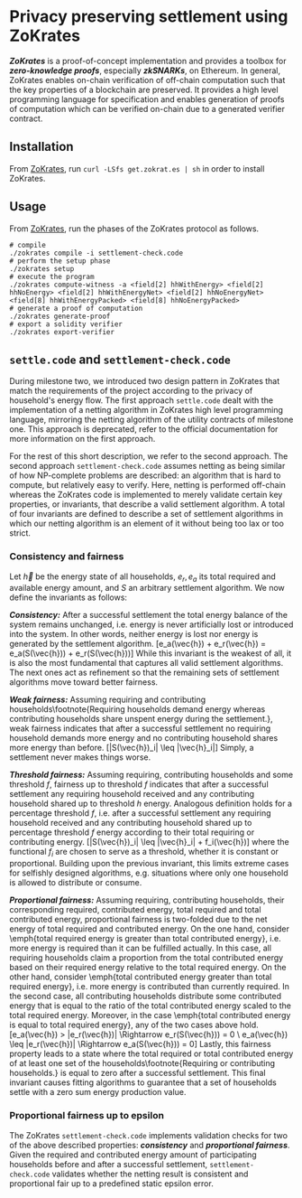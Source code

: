 # Privacy preserving settlement using ZoKrates

**_ZoKrates_** is a proof-of-concept implementation and provides a toolbox for **_zero-knowledge proofs_**, especially **_zkSNARKs_**, on Ethereum.
In general, ZoKrates enables on-chain verification of off-chain computation such that the key properties of a blockchain are preserved.
It provides a high level programming language for specification and enables generation of proofs of computation which can be verified on-chain due to a generated verifier contract.

## Installation

From [ZoKrates](https://github.com/Zokrates/ZoKrates/blob/master/zokrates_book/src/gettingstarted.md), run `curl -LSfs get.zokrat.es | sh` in order to install ZoKrates.

## Usage

From [ZoKrates](https://github.com/Zokrates/ZoKrates/blob/master/zokrates_book/src/gettingstarted.md), run the phases of the ZoKrates protocol as follows.

```shell
# compile
./zokrates compile -i settlement-check.code
# perform the setup phase
./zokrates setup
# execute the program
./zokrates compute-witness -a <field[2] hhWithEnergy> <field[2] hhNoEnergy> <field[2] hhWithEnergyNet> <field[2] hhNoEnergyNet> <field[8] hhWithEnergyPacked> <field[8] hhNoEnergyPacked>
# generate a proof of computation
./zokrates generate-proof
# export a solidity verifier
./zokrates export-verifier
```

## `settle.code` and `settlement-check.code`

During milestone two, we introduced two design pattern in ZoKrates that match the requirements of the project according to the privacy of household's energy flow.
The first approach `settle.code` dealt with the implementation of a netting algorithm in ZoKrates high level programming language, mirroring the netting algorithm of the utility contracts of milestone one.
This approach is deprecated, refer to the official documentation for more information on the first approach.

For the rest of this short description, we refer to the second approach.
The second approach `settlement-check.code` assumes netting as being similar of how NP-complete problems are described: an algorithm that is hard to compute, but relatively easy to verify.
Here, netting is performed off-chain whereas the ZoKrates code is implemented to merely validate certain key properties, or invariants, that describe a valid settlement algorithm.
A total of four invariants are defined to describe a set of settlement algorithms in which our netting algorithm is an element of it without being too lax or too strict.

### Consistency and fairness

Let $\vec{h}$ be the energy state of all households, $e_r,e_a$ its total required and available energy amount, and $S$ an arbitrary settlement algorithm. We now define the invariants as follows:

**_Consistency:_** After a successful settlement the total energy balance of the system remains unchanged, i.e. energy is never artificially lost or introduced into the system.
In other words, neither energy is lost nor energy is generated by the settlement algorithm.
\[e_a(\vec{h}) + e_r(\vec{h}) = e_a(S(\vec{h})) + e_r(S(\vec{h}))\]
While this invariant is the weakest of all, it is also the most fundamental that captures all valid settlement algorithms.
The next ones act as refinement so that the remaining sets of settlement algorithms move toward better fairness.

**_Weak fairness:_** Assuming requiring and contributing households\footnote{Requiring households demand energy whereas contributing households share unspent energy during the settlement.}, weak fairness indicates that after a successful settlement no requiring household demands more energy and no contributing household shares more energy than before.
\[|S(\vec{h})\_i| \leq |\vec{h}\_i|\]
Simply, a settlement never makes things worse.

**_Threshold fairness:_** Assuming requiring, contributing households and some threshold $f$, fairness up to threshold $f$ indicates that after a successful settlement any requiring household received and any contributing household shared up to threshold $h$ energy.
Analogous definition holds for a percentage threshold $f$, i.e. after a successful settlement any requiring household received and any contributing household shared up to percentage threshold $f$ energy according to their total requiring or contributing energy.
\[|S(\vec{h})\_i| \leq |\vec{h}\_i| + f_i(\vec{h})\]
where the functional $f_i$ are chosen to serve as a threshold, whether it is constant or proportional.
Building upon the previous invariant, this limits extreme cases for selfishly designed algorithms, e.g. situations where only one household is allowed to distribute or consume.

**_Proportional fairness:_** Assuming requiring, contributing households, their corresponding required, contributed energy, total required and total contributed energy, proportional fairness is two-folded due to the net energy of total required and contributed energy.
On the one hand, consider \emph{total required energy is greater than total contributed energy}, i.e. more energy is required than it can be fulfilled actually.
In this case, all requiring households claim a proportion from the total contributed energy based on their required energy relative to the total required energy.
On the other hand, consider \emph{total contributed energy greater than total required energy}, i.e. more energy is contributed than currently required.
In the second case, all contributing households distribute some contributed energy that is equal to the ratio of the total contributed energy scaled to the total required energy.
Moreover, in the case \emph{total contributed energy is equal to total required energy}, any of the two cases above hold.
\[e_a(\vec{h}) > |e_r(\vec{h})| \Rightarrow e_r(S(\vec{h})) = 0 \\
e_a(\vec{h}) \leq |e_r(\vec{h})| \Rightarrow e_a(S(\vec{h})) = 0\]
Lastly, this fairness property leads to a state where the total required or total contributed energy of at least one set of the households\footnote{Requiring or contributing households.} is equal to zero after a successful settlement.
This final invariant causes fitting algorithms to guarantee that a set of households settle with a zero sum energy production value.

### Proportional fairness up to epsilon

The ZoKrates `settlement-check.code` implements validation checks for two of the above described properties: **_consistency_** and **_proportional fairness_**.
Given the required and contributed energy amount of participating households before and after a successful settlement, `settlement-check.code` validates whether the netting result is consistent and proportional fair up to a predefined static epsilon error.
